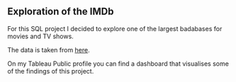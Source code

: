 ## Exploration of the IMDb
For this SQL project I decided to explore one of the largest badabases for movies and TV shows.

The data is taken from [here](https://datasets.imdbws.com).

On my Tableau Public profile you can find a dashboard that visualises some of the findings of this project.
